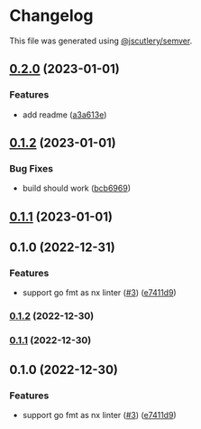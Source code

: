 # Changelog

This file was generated using [@jscutlery/semver](https://github.com/jscutlery/semver).

## [0.2.0](https://github.com/nx-golang/nx-golang/compare/gin-0.1.2...gin-0.2.0) (2023-01-01)


### Features

* add readme ([a3a613e](https://github.com/nx-golang/nx-golang/commit/a3a613ef3a3ab2fc3b03bf8e93e8b54dd13ca234))

## [0.1.2](https://github.com/nx-golang/nx-golang/compare/gin-0.1.1...gin-0.1.2) (2023-01-01)


### Bug Fixes

* build should work ([bcb6969](https://github.com/nx-golang/nx-golang/commit/bcb6969d6881de5b436dceae932017fa6cbfec2e))

## [0.1.1](https://github.com/nx-golang/nx-golang/compare/gin-0.1.0...gin-0.1.1) (2023-01-01)

## 0.1.0 (2022-12-31)


### Features

* support go fmt as nx linter ([#3](https://github.com/nx-golang/nx-golang/issues/3)) ([e7411d9](https://github.com/nx-golang/nx-golang/commit/e7411d9a243c44d28c45afdc365e91768816c149))

### [0.1.2](https://github.com/nx-golang/nx-golang/compare/gin@0.1.1...gin@0.1.2) (2022-12-30)

### [0.1.1](https://github.com/nx-golang/nx-golang/compare/gin@0.1.0...gin@0.1.1) (2022-12-30)

## 0.1.0 (2022-12-30)


### Features

* support go fmt as nx linter ([#3](https://github.com/nx-golang/nx-golang/issues/3)) ([e7411d9](https://github.com/nx-golang/nx-golang/commit/e7411d9a243c44d28c45afdc365e91768816c149))
